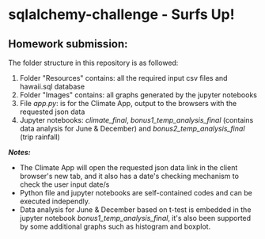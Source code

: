 # sqlalchemy-challenge - Surfs Up!

## Homework submission:

The folder structure in this repository is as followed: </br>
1. Folder "Resources" contains: all the required input csv files and hawaii.sql database
2. Folder "Images" contains: all graphs generated by the jupyter notebooks
3. File _app.py_: is for the Climate App, output to the browsers with the requested json data
4. Jupyter notebooks: _climate_final_, _bonus1_temp_analysis_final_ (contains data analysis for June & December) and _bonus2_temp_analysis_final_ (trip rainfall)

**_Notes:_** </br>
  - The Climate App will open the requested json data link in the client browser's new tab, and it also has a date's checking mechanism to check the user input date/s
  - Python file and jupyter notebooks are self-contained codes and can be executed independly.
  - Data analysis for June & December based on t-test is embedded in the jupyter notebook _bonus1_temp_analysis_final_, it's also been supported by some additional graphs such as histogram and boxplot.
 
